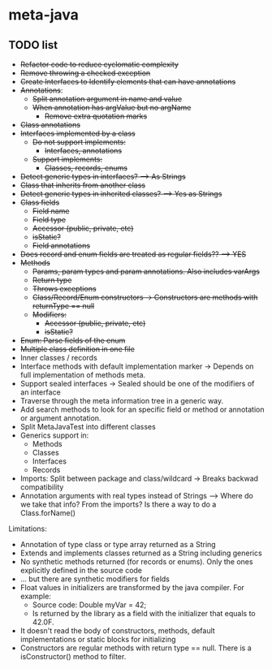 # meta-java

## TODO list

* ~~Refactor code to reduce cyclomatic complexity~~
* ~~Remove throwing a checked exception~~
* ~~Create Interfaces to Identify elements that can have annotations~~
* ~~Annotations~~:
    * ~~Split annotation argument in name and value~~
    * ~~When annotation has argValue but no argName~~
        * ~~Remove extra quotation marks~~
* ~~Class annotations~~
* ~~Interfaces implemented by a class~~
    * ~~Do not support implements:~~
        * ~~Interfaces, annotations~~
    * ~~Support implements:~~
        * ~~Classes, records, enums~~
* ~~Detect generic types in interfaces? --> As Strings~~
* ~~Class that inherits from another class~~
* ~~Detect generic types in inherited classes? --> Yes as Strings~~
* ~~Class fields~~
    * ~~Field name~~
    * ~~Field type~~
    * ~~Accessor (public, private, etc)~~
    * ~~isStatic?~~
    * ~~Field annotations~~
* ~~Does record and enum fields are treated as regular fields?? --> YES~~
* ~~Methods~~
  * ~~Params, param types and param annotations. Also includes varArgs~~
  * ~~Return type~~
  * ~~Throws exceptions~~
  * ~~Class/Record/Enum constructors -> Constructors are methods with returnType == null~~
  * ~~Modifiers:~~
    * ~~Accessor (public, private, etc)~~
    * ~~isStatic?~~
* ~~Enum: Parse fields of the enum~~
* ~~Multiple class definition in one file~~
* Inner classes / records
* Interface methods with default implementation marker -> Depends on full implementation of methods meta.
* Support sealed interfaces -> Sealed should be one of the modifiers of an interface
* Traverse through the meta information tree in a generic way.
* Add search methods to look for an specific field or method or annotation or argument annotation.
* Split MetaJavaTest into different classes
* Generics support in:
  * Methods
  * Classes
  * Interfaces
  * Records
* Imports: Split between package and class/wildcard -> Breaks backwad compatibility
* Annotation arguments with real types instead of Strings --> Where do we take that info? From the imports? Is there a way to do a
  Class.forName()

Limitations:

* Annotation of type class or type array returned as a String
* Extends and implements classes returned as a String including generics
* No synthetic methods returned (for records or enums). Only the ones explicitly defined in the source code
* ... but there are synthetic modifiers for fields
* Float values in initializers are transformed by the java compiler. For example:
    * Source code: Double myVar = 42;
    * Is returned by the library as a field with the initializer that equals to 42.0F.
* It doesn't read the body of constructors, methods, default implementations or static blocks for initializing
* Constructors are regular methods with return type == null. There is a isConstructor() method to filter.
